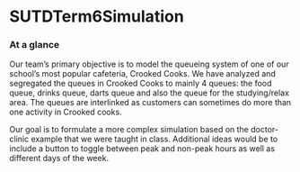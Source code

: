 # SUTDTerm6Simulation

### At a glance
Our team’s primary objective is to model the queueing system of one of our school’s most popular cafeteria, Crooked Cooks.
We have analyzed and segregated the queues in Crooked Cooks to mainly 4 queues: 
the food queue, drinks queue, darts queue and also the queue for the studying/relax area.
The queues are interlinked as customers can sometimes do more than one activity in Crooked cooks.

Our goal is to formulate a more complex simulation based on the doctor-clinic example that we were taught in class.
Additional ideas would be to include a button to toggle between peak and non-peak hours as well as different days of the week.
